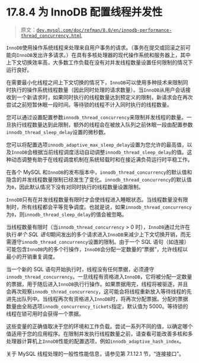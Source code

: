 # 17.8.4 为 InnoDB 配置线程并发性

> 原文：[`dev.mysql.com/doc/refman/8.0/en/innodb-performance-thread_concurrency.html`](https://dev.mysql.com/doc/refman/8.0/en/innodb-performance-thread_concurrency.html)

`InnoDB`使用操作系统线程来处理来自用户事务的请求。（事务在提交或回滚之前可能向`InnoDB`发出许多请求。）在具有多核处理器的现代操作系统和服务器上，其中上下文切换效率高，大多数工作负载在没有对并发线程数量设置任何限制的情况下运行良好。

在需要最小化线程之间上下文切换的情况下，`InnoDB`可以使用多种技术来限制同时执行的操作系统线程数量（因此同时处理的请求数量）。当`InnoDB`从用户会话接收到一个新请求时，如果同时执行的线程数量达到预定义的限制，新请求会在再次尝试之前短暂休眠一段时间。等待锁的线程不计入同时执行的线程数量。

您可以通过设置配置参数`innodb_thread_concurrency`来限制并发线程的数量。一旦执行线程数量达到此限制，额外的线程会在被放入队列之前休眠一段由配置参数`innodb_thread_sleep_delay`设置的微秒数。

您可以将配置选项`innodb_adaptive_max_sleep_delay`设置为您允许的最高值，以及`InnoDB`会根据当前线程调度活动自动调整`innodb_thread_sleep_delay`的值。这种动态调整有助于在线程调度机制在系统轻载时和在接近满负荷运行时平稳工作。

在各个 MySQL 和`InnoDB`的发布版本中，`innodb_thread_concurrency`的默认值和隐含的并发线程数量限制已经发生了变化。`innodb_thread_concurrency`的默认值为`0`，因此默认情况下没有对同时执行的线程数量设置限制。

`InnoDB`只有在并发线程数量有限时才会使线程进入睡眠状态。当线程数量没有限制时，所有线程都会平等竞争调度。也就是说，如果`innodb_thread_concurrency`为`0`，则`innodb_thread_sleep_delay`的值会被忽略。

当线程数量有限时（当`innodb_thread_concurrency` > 0 时），`InnoDB`通过允许在执行*单个 SQL 语句*期间发出的多个请求进入`InnoDB`来减少上下文切换开销，而无需遵守`innodb_thread_concurrency`设置的限制。由于一个 SQL 语句（如连接）可能包含`InnoDB`内的多个行操作，`InnoDB`会分配一定数量的“票据”，允许线程以最小的开销重复调度。

当一个新的 SQL 语句开始执行时，线程没有任何票据，必须遵守`innodb_thread_concurrency`。一旦线程有资格进入`InnoDB`，它将被分配一定数量的票据，用于随后进入`InnoDB`执行行操作。如果票据用完，线程将被驱逐，并且会再次观察`innodb_thread_concurrency`，这可能会将线程重新放入等待线程的先进先出队列中。当线程再次有资格进入`InnoDB`时，将再次分配票据。分配的票据数量由全局选项`innodb_concurrency_tickets`指定，默认值为 5000。等待锁的线程在锁可用时会获得一个票据。

这些变量的正确值取决于您的环境和工作负载。尝试一系列不同的值，以确定哪个值适用于您的应用程序。在限制并发执行线程数量之前，请查看可能改善多核和多处理器计算机上`InnoDB`性能的配置选项，例如`innodb_adaptive_hash_index`。

关于 MySQL 线程处理的一般性性能信息，请参见第 7.1.12.1 节，“连接接口”。
